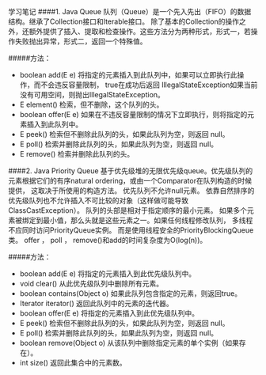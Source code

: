 学习笔记
####1. Java Queue
队列（Queue）是一个先入先出（FIFO）的数据结构。继承了Collection接口和Iterable接口。
除了基本的Collection的操作之外，还额外提供了插入、提取和检查操作。这些方法分为两种形式，形式一，若操作失败抛出异常，形式二，返回一个特殊值。

#####方法：
- boolean add(E e) 将指定的元素插入到此队列中，如果可以立即执行此操作，而不会违反容量限制， true在成功后返回 IllegalStateException如果当前没有可用空间，则抛出IllegalStateException。
- E element() 检索，但不删除，这个队列的头。
- boolean offer(E e) 如果在不违反容量限制的情况下立即执行，则将指定的元素插入到此队列中。
- E peek() 检索但不删除此队列的头，如果此队列为空，则返回 null。
- E poll() 检索并删除此队列的头，如果此队列为空，则返回 null。
- E remove() 检索并删除此队列的头。

####2. Java Priority Queue
基于优先级堆的无限优先级queue。优先级队列的元素根据它们的有序natural ordering，或由一个Comparator在队列构造的时候提供，
这取决于所使用的构造方法。 优先队列不允许null元素。 依靠自然排序的优先级队列也不允许插入不可比较的对象（这样做可能导致ClassCastException）。
队列的头部是相对于指定顺序的最小元素。 如果多个元素被绑定到最小值，那么头就是这些元素之一。如果任何线程修改队列，
多线程不应同时访问PriorityQueue实例。 而是使用线程安全的PriorityBlockingQueue类。
offer ， poll ， remove()和add的时间复杂度为O(log(n))。

#####方法：
- boolean add(E e) 将指定的元素插入到此优先级队列中。
- void clear() 从此优先级队列中删除所有元素。
- boolean contains(Object o) 如果此队列包含指定的元素，则返回true。
- Iterator<E> iterator() 返回此队列中的元素的迭代器。
- boolean 	offer(E e) 将指定的元素插入到此优先级队列中。
- E peek() 检索但不删除此队列的头，如果此队列为空，则返回 null。
- E poll() 检索并删除此队列的头，如果此队列为空，则返回 null。
- boolean remove(Object o) 从该队列中删除指定元素的单个实例（如果存在）。
- int size() 返回此集合中的元素数。



